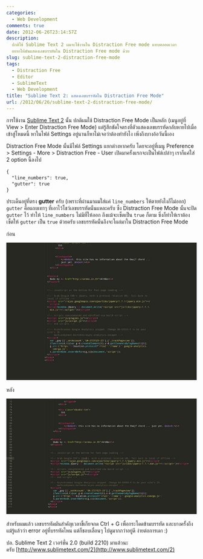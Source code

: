 ```yaml
---
categories:
  - Web Development
comments: true
date: 2012-06-26T23:14:57Z
description:
  ปกติใช้ Sublime Text 2 ผมจะใช้งานใน Distraction Free mode แทบตลอดเวลา
  อยากให้มันแสดงเลขบรรทัดใน Distraction Free mode ด้วย
slug: sublime-text-2-distraction-free-mode
tags:
  - Distraction Free
  - Editor
  - SublimeText
  - Web Development
title: "Sublime Text 2: แสดงเลขบรรทัดใน Distraction Free Mode"
url: /2012/06/26/sublime-text-2-distraction-free-mode/
---
```


การใช้งาน [Sublime Text 2](https://armno.in.th/2011/09/20/sublime-text-2-editor-v12-engine/) นั้น ปกติผมใช้ Distraction Free Mode เป็นหลัก (เมนูอยู่ที่ View > Enter Distraction Free Mode) แต่รู้สึกขัดใจตรงที่ตัวแสดงเลขบรรทัดกลับหายไปเมื่อเข้าสู่โหมดนี้ หาในไฟล์ Settings อยู่นานก็หาไม่เจอว่าต้องทำยังไง เพิ่งถึงบางอ้อวันนี้เอง

Distraction Free Mode นั้นมีไฟล์ Settings แยกต่างหากครับ โดยจะอยู่ที่เมนู Preference > Settings - More > Distraction Free - User เปิดมาครั้งแรกจะเป็นไฟล์เปล่าๆ เราก็แค่ใส่ 2 option นี้ลงไป

<pre><code class="language-javascript">{
  "line_numbers": true,
  "gutter": true
}</code></pre>

ประเด็นอยู่ที่ตรง **gutter** ครับ (เพราะที่ผ่านมาผมใส่แค่ `line_numbers` ให้ตายยังไงก็ไม่ออก) `gutter` คือแถบเทาๆ ที่เอาไว้โชว์เลขบรรทัดนั่นแหละครับ ซึ่ง Distraction Free Mode นั้นจะปิด `gutter` ไว้ ทำให้ `line_numbers` ไม่มีที่ให้ออก ถึงแม้จะเซ็ตเป็น `true` ก็ตาม ซึ่งก็ทำให้เราต้องเซ็ตให้ `gutter` เป็น `true` ด้วยครับ เลขบรรทัดนั้นถึงจะโผล่มาใน Distraction Free Mode

ก่อน

![before](images/8507382376_e17e2e9f5d_z.jpg)

หลัง

![after](images/8506275931_16de1b9957_z.jpg)

สำหรับผมแล้ว เลขบรรทัดมันสำคัญเวลาขี้เกียจกด Ctrl + G เพื่อกระโดดข้ามบรรทัด และบางครั้งถึงแม้รู้แล้วว่า error อยู่ที่บรรทัดไหน แต่ก็ชอบเลื่อนๆ ไปดูมากกว่าอยู่ดี ง่ายต่อการเดา :)

ปล. Sublime Text 2 เวอร์ชั่น 2.0 (build 2210) มาแล้วนะครับ [http://www.sublimetext.com/2](http://www.sublimetext.com/2)

